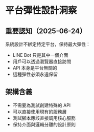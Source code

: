 # 平台彈性設計洞察

## 重要認知（2025-06-24）
系統設計不綁定特定平台，保持最大彈性：
- LINE Bot 只是其中一個介面
- 用戶可以透過瀏覽器直接訪問
- API 本身是平台無關的
- 這種彈性必須永遠保留

## 架構含義
- 不需要為測試創建特殊的 API
- 可以直接使用現有的服務層
- 測試腳本應該直接調用核心服務
- 保持介面與邏輯分離的設計原則